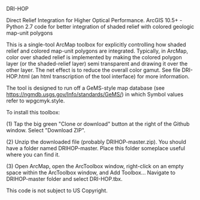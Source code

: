 DRI-HOP

Direct Relief Integration for Higher Optical Performance. ArcGIS 10.5+ - Python 2.7 code for better integration of shaded relief with colored geologic map-unit polygons

This is a single-tool ArcMap toolbox for explicitly controlling how shaded relief and colored map-unit polygons are integrated. Typically, in ArcMap, color over shaded relief is implemented by making the colored polygon layer (or the shaded-relief layer) semi transparent and drawing it over the other layer. The net effect is to reduce the overall color gamut.  See file DRI-HOP.html (an html transcription of the tool interface) for more information. 

The tool is designed to run off a GeMS-style map database (see https://ngmdb.usgs.gov/Info/standards/GeMS/) in which Symbol values refer to wpgcmyk.style. 

To install this toolbox:

(1) Tap the big green "Clone or download" button at the right of the Github window. Select "Download ZIP".

(2) Unzip the downloaded file (probably DRIHOP-master.zip). You should have a folder named DRIHOP-master. Place this folder someplace useful where you can find it.

(3) Open ArcMap, open the ArcToolbox window, right-click on an empty space within the ArcToolbox window, and Add Toolbox... Navigate to DRIHOP-master folder and select DRI-HOP.tbx.  

This code is not subject to US Copyright.  
